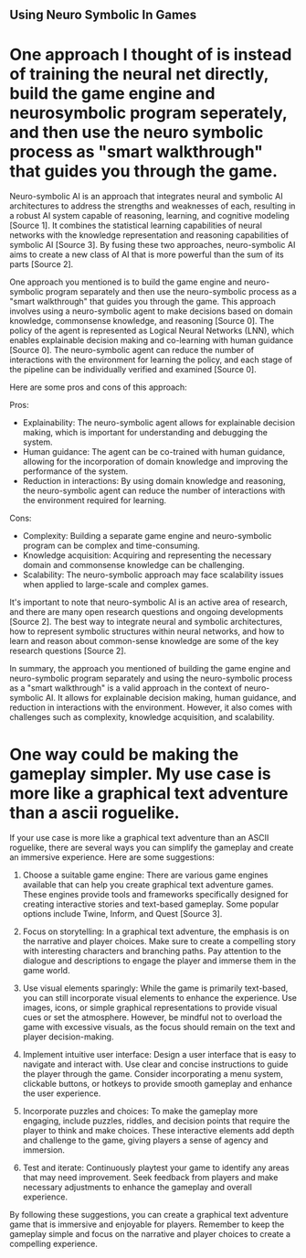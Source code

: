 ## Using Neuro Symbolic In Games

# One approach I thought of is instead of training the neural net directly, build the game engine and neurosymbolic program seperately, and then use the neuro symbolic process as "smart walkthrough" that guides you through the game.

Neuro-symbolic AI is an approach that integrates neural and symbolic AI architectures to address the strengths and weaknesses of each, resulting in a robust AI system capable of reasoning, learning, and cognitive modeling [Source 1]. It combines the statistical learning capabilities of neural networks with the knowledge representation and reasoning capabilities of symbolic AI [Source 3]. By fusing these two approaches, neuro-symbolic AI aims to create a new class of AI that is more powerful than the sum of its parts [Source 2].

One approach you mentioned is to build the game engine and neuro-symbolic program separately and then use the neuro-symbolic process as a "smart walkthrough" that guides you through the game. This approach involves using a neuro-symbolic agent to make decisions based on domain knowledge, commonsense knowledge, and reasoning [Source 0]. The policy of the agent is represented as Logical Neural Networks (LNN), which enables explainable decision making and co-learning with human guidance [Source 0]. The neuro-symbolic agent can reduce the number of interactions with the environment for learning the policy, and each stage of the pipeline can be individually verified and examined [Source 0].

Here are some pros and cons of this approach:

Pros:
- Explainability: The neuro-symbolic agent allows for explainable decision making, which is important for understanding and debugging the system.
- Human guidance: The agent can be co-trained with human guidance, allowing for the incorporation of domain knowledge and improving the performance of the system.
- Reduction in interactions: By using domain knowledge and reasoning, the neuro-symbolic agent can reduce the number of interactions with the environment required for learning.

Cons:
- Complexity: Building a separate game engine and neuro-symbolic program can be complex and time-consuming.
- Knowledge acquisition: Acquiring and representing the necessary domain and commonsense knowledge can be challenging.
- Scalability: The neuro-symbolic approach may face scalability issues when applied to large-scale and complex games.

It's important to note that neuro-symbolic AI is an active area of research, and there are many open research questions and ongoing developments [Source 2]. The best way to integrate neural and symbolic architectures, how to represent symbolic structures within neural networks, and how to learn and reason about common-sense knowledge are some of the key research questions [Source 2].

In summary, the approach you mentioned of building the game engine and neuro-symbolic program separately and using the neuro-symbolic process as a "smart walkthrough" is a valid approach in the context of neuro-symbolic AI. It allows for explainable decision making, human guidance, and reduction in interactions with the environment. However, it also comes with challenges such as complexity, knowledge acquisition, and scalability.

# One way could be making the gameplay simpler. My use case is more like a graphical text adventure than a ascii roguelike.

If your use case is more like a graphical text adventure than an ASCII roguelike, there are several ways you can simplify the gameplay and create an immersive experience. Here are some suggestions:

1. Choose a suitable game engine: There are various game engines available that can help you create graphical text adventure games. These engines provide tools and frameworks specifically designed for creating interactive stories and text-based gameplay. Some popular options include Twine, Inform, and Quest [Source 3].

2. Focus on storytelling: In a graphical text adventure, the emphasis is on the narrative and player choices. Make sure to create a compelling story with interesting characters and branching paths. Pay attention to the dialogue and descriptions to engage the player and immerse them in the game world.

3. Use visual elements sparingly: While the game is primarily text-based, you can still incorporate visual elements to enhance the experience. Use images, icons, or simple graphical representations to provide visual cues or set the atmosphere. However, be mindful not to overload the game with excessive visuals, as the focus should remain on the text and player decision-making.

4. Implement intuitive user interface: Design a user interface that is easy to navigate and interact with. Use clear and concise instructions to guide the player through the game. Consider incorporating a menu system, clickable buttons, or hotkeys to provide smooth gameplay and enhance the user experience.

5. Incorporate puzzles and choices: To make the gameplay more engaging, include puzzles, riddles, and decision points that require the player to think and make choices. These interactive elements add depth and challenge to the game, giving players a sense of agency and immersion.

6. Test and iterate: Continuously playtest your game to identify any areas that may need improvement. Seek feedback from players and make necessary adjustments to enhance the gameplay and overall experience.

By following these suggestions, you can create a graphical text adventure game that is immersive and enjoyable for players. Remember to keep the gameplay simple and focus on the narrative and player choices to create a compelling experience.
